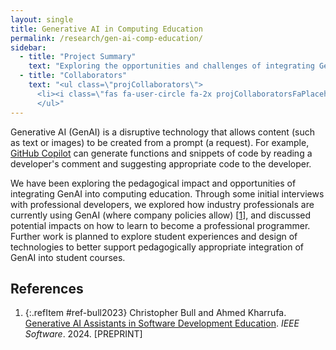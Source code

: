 ```yaml
---
layout: single
title: Generative AI in Computing Education
permalink: /research/gen-ai-comp-education/
sidebar:
  - title: "Project Summary"
    text: "Exploring the opportunities and challenges of integrating Generative AI into programming education."
  - title: "Collaborators"
    text: "<ul class=\"projCollaborators\">
      <li><i class=\"fas fa-user-circle fa-2x projCollaboratorsFaPlaceholder\" aria-hidden=\"true\"></i>Ahmed Kharrufa</li>
      </ul>"
---
```


<!-- markdownlint-disable MD033 -->
<!-- markdownlint-disable MD051 -->

Generative AI (GenAI) is a disruptive technology that allows content (such as text or images) to be created from a prompt (a request). For example, [GitHub Copilot](https://github.com/features/copilot) can generate functions and snippets of code by reading a developer's comment and suggesting appropriate code to the developer.

We have been exploring the pedagogical impact and opportunities of integrating GenAI into computing education. Through some initial interviews with professional developers, we explored how industry professionals are currently using GenAI (where company policies allow) \[[1][bull2023]\], and discussed potential impacts on how to learn to become a professional programmer. Further work is planned to explore student experiences and design of technologies to better support pedagogically appropriate integration of GenAI into student courses.

## References

<!-- Reference IDs, links, and link title|venue|year -->
[bull2023]: #ref-bull2023 "Generative AI Assistants in Software Development Education | IEEE Software | 2024"

1. {:.refItem #ref-bull2023} Christopher Bull and Ahmed Kharrufa. [Generative AI Assistants in Software Development Education](https://arxiv.org/abs/2303.13936). _IEEE Software_. 2024. \[PREPRINT\]
